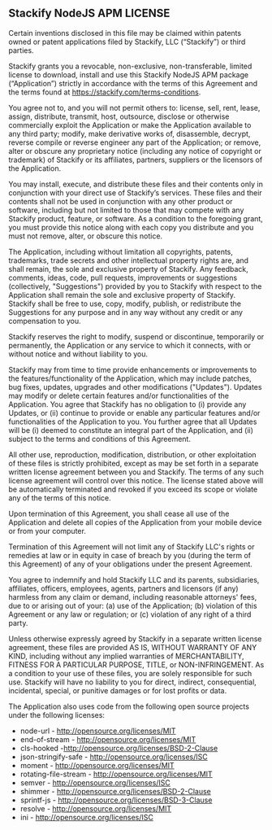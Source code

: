 Stackify NodeJS APM LICENSE
---

Certain inventions disclosed in this file may be claimed within patents owned or patent applications filed by 
Stackify, LLC (“Stackify”) or third parties.

Stackify grants you a revocable, non-exclusive, non-transferable, limited license to download, install and use this 
Stackify NodeJS APM package (“Application”) strictly in accordance with the terms of this Agreement and the terms found 
at https://stackify.com/terms-conditions.

You agree not to, and you will not permit others to: license, sell, rent, lease, assign, distribute, transmit, host, 
outsource, disclose or otherwise commercially exploit the Application or make the Application available to any third 
party; modify, make derivative works of, disassemble, decrypt, reverse compile or reverse engineer any part of the 
Application; or remove, alter or obscure any proprietary notice (including any notice of copyright or trademark) of 
Stackify or its affiliates, partners, suppliers or the licensors of the Application.

You may install, execute, and distribute these files and their contents only in conjunction with your direct use of 
Stackify’s services. These files and their contents shall not be used in conjunction with any other product or 
software, including but not limited to those that may compete with any Stackify product, feature, or software. As a 
condition to the foregoing grant, you must provide this notice along with each copy you distribute and you must not 
remove, alter, or obscure this notice.

The Application, including without limitation all copyrights, patents, trademarks, trade secrets and other intellectual 
property rights are, and shall remain, the sole and exclusive property of Stackify. Any feedback, comments, ideas, 
code, pull requests, improvements or suggestions (collectively, "Suggestions") provided by you to Stackify with respect 
to the Application shall remain the sole and exclusive property of Stackify. Stackify shall be free to use, copy, 
modify, publish, or redistribute the Suggestions for any purpose and in any way without any credit or any compensation 
to you.

Stackify reserves the right to modify, suspend or discontinue, temporarily or permanently, the Application or any 
service to which it connects, with or without notice and without liability to you.

Stackify may from time to time provide enhancements or improvements to the features/functionality of the Application, 
which may include patches, bug fixes, updates, upgrades and other modifications ("Updates"). Updates may modify or 
delete certain features and/or functionalities of the Application. You agree that Stackify has no obligation to (i) 
provide any Updates, or (ii) continue to provide or enable any particular features and/or functionalities of the 
Application to you. You further agree that all Updates will be (i) deemed to constitute an integral part of the 
Application, and (ii) subject to the terms and conditions of this Agreement.

All other use, reproduction, modification, distribution, or other exploitation of these files is strictly prohibited, 
except as may be set forth in a separate written license agreement between you and Stackify.  The terms of any such 
license agreement will control over this notice.  The license stated above will be automatically terminated and 
revoked if you exceed its scope or violate any of the terms of this notice.

Upon termination of this Agreement, you shall cease all use of the Application and delete all copies of the 
Application from your mobile device or from your computer.
 
Termination of this Agreement will not limit any of Stackify LLC's rights or remedies at law or in equity in case of 
breach by you (during the term of this Agreement) of any of your obligations under the present Agreement.

You agree to indemnify and hold Stackify LLC and its parents, subsidiaries, affiliates, officers, employees, agents, 
partners and licensors (if any) harmless from any claim or demand, including reasonable attorneys' fees, due to or 
arising out of your: (a) use of the Application; (b) violation of this Agreement or any law or regulation; or (c) 
violation of any right of a third party.

Unless otherwise expressly agreed by Stackify in a separate written license agreement, these files are provided 
AS IS, WITHOUT WARRANTY OF ANY KIND, including without any implied warranties of MERCHANTABILITY, FITNESS FOR A 
PARTICULAR PURPOSE, TITLE, or NON-INFRINGEMENT.  As a condition to your use of these files, you are solely responsible 
for such use. Stackify will have no liability to you for direct, indirect, consequential, incidental, special, or 
punitive damages or for lost profits or data.

The Application also uses code from the following open source projects under the following licenses:

* node-url - http://opensource.org/licenses/MIT
* end-of-stream - http://opensource.org/licenses/MIT
* cls-hooked -http://opensource.org/licenses/BSD-2-Clause
* json-stringify-safe - http://opensource.org/licenses/ISC
* moment - http://opensource.org/licenses/MIT
* rotating-file-stream - http://opensource.org/licenses/MIT
* semver - http://opensource.org/licenses/ISC
* shimmer - http://opensource.org/licenses/BSD-2-Clause
* sprintf-js - http://opensource.org/licenses/BSD-3-Clause
* resolve - http://opensource.org/licenses/MIT
* ini - http://opensource.org/licenses/ISC
